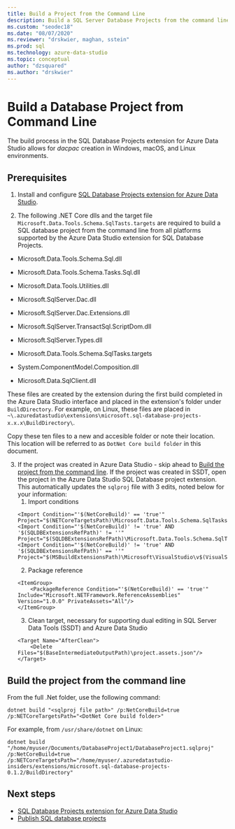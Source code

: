 ```yaml
---
title: Build a Project from the Command Line
description: Build a SQL Server Database Projects from the command line
ms.custom: "seodec18"
ms.date: "08/07/2020"
ms.reviewer: "drskwier, maghan, sstein"
ms.prod: sql
ms.technology: azure-data-studio
ms.topic: conceptual
author: "dzsquared"
ms.author: "drskwier"
---
```

# Build a Database Project from Command Line

The build process in the SQL Database Projects extension for Azure Data Studio allows for *dacpac* creation in Windows, macOS, and Linux environments. 

## Prerequisites
1. Install and configure [SQL Database Projects extension for Azure Data Studio](sql-database-project-extension.md).

2. The following .NET Core dlls and the target file `Microsoft.Data.Tools.Schema.SqlTasts.targets` are required to build a SQL database project from the command line from all platforms supported by the Azure Data Studio extension for SQL Database Projects.
- Microsoft.Data.Tools.Schema.Sql.dll

- Microsoft.Data.Tools.Schema.Tasks.Sql.dll

- Microsoft.Data.Tools.Utilities.dll 

- Microsoft.SqlServer.Dac.dll 

- Microsoft.SqlServer.Dac.Extensions.dll 

- Microsoft.SqlServer.TransactSql.ScriptDom.dll 

- Microsoft.SqlServer.Types.dll 

- Microsoft.Data.Tools.Schema.SqlTasks.targets 

- System.ComponentModel.Composition.dll 

- Microsoft.Data.SqlClient.dll 

These files are created by the extension during the first build completed in the Azure Data Studio interface and placed in the extension's folder under `BuildDirectory`.  For example, on Linux, these files are placed in `~\.azuredatastudio\extensions\microsoft.sql-database-projects-x.x.x\BuildDirectory\`.

Copy these ten files to a new and accesible folder or note their location.  This location will be referred to as `DotNet Core build folder` in this document.

3. If the project was created in Azure Data Studio - skip ahead to [Build the project from the command line](#Build-the-project-from-the-command-line). If the project was created in SSDT, open the project in the Azure Data Studio SQL Database project extension.  This automatically updates the `sqlproj` file with 3 edits, noted below for your information:
    1. Import conditions 
    ```
    <Import Condition="'$(NetCoreBuild)' == 'true'" Project="$(NETCoreTargetsPath)\Microsoft.Data.Tools.Schema.SqlTasks.targets"/> 
    <Import Condition="'$(NetCoreBuild)' != 'true' AND '$(SQLDBExtensionsRefPath)' != ''" Project="$(SQLDBExtensionsRefPath)\Microsoft.Data.Tools.Schema.SqlTasks.targets"/> 
    <Import Condition="'$(NetCoreBuild)' != 'true' AND '$(SQLDBExtensionsRefPath)' == ''" Project="$(MSBuildExtensionsPath)\Microsoft\VisualStudio\v$(VisualStudioVersion)\SSDT\Microsoft.Data.Tools.Schema.SqlTasks.targets"/> 
    ```
    2. Package reference
    ```
    <ItemGroup> 
        <PackageReference Condition="'$(NetCoreBuild)' == 'true'" Include="Microsoft.NETFramework.ReferenceAssemblies" Version="1.0.0" PrivateAssets="All"/> 
    </ItemGroup> 
    ```
    3. Clean target, necessary for supporting dual editing in SQL Server Data Tools (SSDT) and Azure Data Studio
    ```
    <Target Name="AfterClean"> 
        <Delete Files="$(BaseIntermediateOutputPath)\project.assets.json"/> 
    </Target> 
    ```

## Build the project from the command line
From the full .Net folder, use the following command:
```
dotnet build "<sqlproj file path>" /p:NetCoreBuild=true /p:NETCoreTargetsPath="<DotNet Core build folder>"
```
For example, from `/usr/share/dotnet` on Linux:
```
dotnet build "/home/myuser/Documents/DatabaseProject1/DatabaseProject1.sqlproj" /p:NetCoreBuild=true /p:NETCoreTargetsPath="/home/myuser/.azuredatastudio-insiders/extensions/microsoft.sql-database-projects-0.1.2/BuildDirectory"  
```
## Next steps

- [SQL Database Projects extension for Azure Data Studio](sql-database-project-extension.md)
- [Publish SQL database projects](sql-database-project-extension-build.md#publish-a-database-project)

